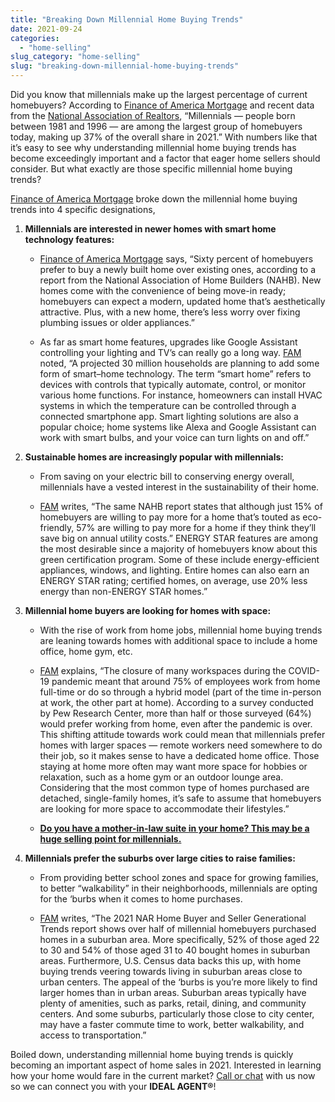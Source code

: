 ```yaml
---
title: "Breaking Down Millennial Home Buying Trends"
date: 2021-09-24
categories: 
  - "home-selling"
slug_category: "home-selling"
slug: "breaking-down-millennial-home-buying-trends"
---
```


Did you know that millennials make up the largest percentage of current homebuyers? According to [Finance of America Mortgage](about:blank) and recent data from the [National Association of Realtors](about:blank), “Millennials — people born between 1981 and 1996 — are among the largest group of homebuyers today, making up 37% of the overall share in 2021.” With numbers like that it’s easy to see why understanding millennial home buying trends has become exceedingly important and a factor that eager home sellers should consider. But what exactly are those specific millennial home buying trends? 

[Finance of America Mortgage](https://www.foamortgage.com/learn-about-the-process/millennial-homebuying-trends/) broke down the millennial home buying trends into 4 specific designations, 

1. **Millennials are interested in newer homes with smart home technology features:** 
    - [Finance of America Mortgage](https://www.foamortgage.com/learn-about-the-process/millennial-homebuying-trends/) says, “Sixty percent of homebuyers prefer to buy a newly built home over existing ones, according to a report from the National Association of Home Builders (NAHB). New homes come with the convenience of being move-in ready; homebuyers can expect a modern, updated home that’s aesthetically attractive. Plus, with a new home, there’s less worry over fixing plumbing issues or older appliances.”
    
    - As far as smart home features, upgrades like Google Assistant controlling your lighting and TV’s can really go a long way. [FAM](https://www.foamortgage.com/learn-about-the-process/millennial-homebuying-trends/) noted, “A projected 30 million households are planning to add some form of smart–home technology. The term “smart home” refers to devices with controls that typically automate, control, or monitor various home functions. For instance, homeowners can install HVAC systems in which the temperature can be controlled through a connected smartphone app. Smart lighting solutions are also a popular choice; home systems like Alexa and Google Assistant can work with smart bulbs, and your voice can turn lights on and off.”

3. **Sustainable homes are increasingly popular with millennials:**
    - From saving on your electric bill to conserving energy overall, millennials have a vested interest in the sustainability of their home. 
    
    - [FAM](https://www.foamortgage.com/learn-about-the-process/millennial-homebuying-trends/) writes, “The same NAHB report states that although just 15% of homebuyers are willing to pay more for a home that’s touted as eco-friendly, 57% are willing to pay more for a home if they think they’ll save big on annual utility costs.” ENERGY STAR features are among the most desirable since a majority of homebuyers know about this green certification program. Some of these include energy-efficient appliances, windows, and lighting. Entire homes can also earn an ENERGY STAR rating; certified homes, on average, use 20% less energy than non-ENERGY STAR homes.”

3. **Millennial home buyers are looking for homes with space:**
    - With the rise of work from home jobs, millennial home buying trends are leaning towards homes with additional space to include a home office, home gym, etc. 
    
    - [FAM](https://www.foamortgage.com/learn-about-the-process/millennial-homebuying-trends/) explains, “The closure of many workspaces during the COVID-19 pandemic meant that around 75% of employees work from home full-time or do so through a hybrid model (part of the time in-person at work, the other part at home). According to a survey conducted by Pew Research Center, more than half or those surveyed (64%) would prefer working from home, even after the pandemic is over. This shifting attitude towards work could mean that millennials prefer homes with larger spaces — remote workers need somewhere to do their job, so it makes sense to have a dedicated home office. Those staying at home more often may want more space for hobbies or relaxation, such as a home gym or an outdoor lounge area. Considering that the most common type of homes purchased are detached, single-family homes, it’s safe to assume that homebuyers are looking for more space to accommodate their lifestyles.”
    
    - **[Do you have a mother-in-law suite in your home? This may be a huge selling point for millennials.](/what-is-a-mother-in-law-suite)** 

4. **Millennials prefer the suburbs over large cities to raise families:**
    - From providing better school zones and space for growing families, to better “walkability” in their neighborhoods, millennials are opting for the ‘burbs when it comes to home purchases. 
    
    - [FAM](https://www.foamortgage.com/learn-about-the-process/millennial-homebuying-trends/) writes, “The 2021 NAR Home Buyer and Seller Generational Trends report shows over half of millennial homebuyers purchased homes in a suburban area. More specifically, 52% of those aged 22 to 30 and 54% of those aged 31 to 40 bought homes in suburban areas. Furthermore, U.S. Census data backs this up, with home buying trends veering towards living in suburban areas close to urban centers. The appeal of the ‘burbs is you’re more likely to find larger homes than in urban areas. Suburban areas typically have plenty of amenities, such as parks, retail, dining, and community centers. And some suburbs, particularly those close to city center, may have a faster commute time to work, better walkability, and access to transportation.”

Boiled down, understanding millennial home buying trends is quickly becoming an important aspect of home sales in 2021. Interested in learning how your home would fare in the current market? [Call or chat](https://idealagent.com/) with us now so we can connect you with your **IDEAL AGENT®**!
